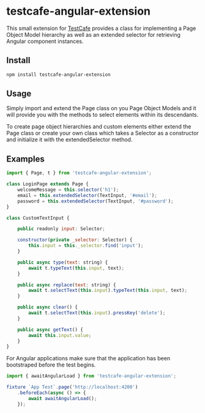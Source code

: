 # testcafe-angular-extension

This small extension for [TestCafe](https://github.com/DevExpress/testcafe/) provides a class for implementing a Page Object Model hierarchy as well as an extended selector for retrieving Angular component instances.

## Install

```sh
npm install testcafe-angular-extension
```

## Usage

Simply import and extend the Page class on you Page Object Models and it will provide you with the methods to select elements within its descendants.

To create page object hierarchies and custom elements either extend the Page class or create your own class which takes a Selector as a constructor and initialize it with the extendedSelector method.

## Examples

```js
import { Page, t } from 'testcafe-angular-extension';

class LoginPage extends Page {
    welcomeMessage = this.selector('h1');
    email = this.extendedSelector(TextInput, '#email');
    password = this.extendedSelector(TextInput, '#password');
}

class CustomTextInput {

    public readonly input: Selector;

    constructor(private _selector: Selector) {
        this.input = this._selector.find('input');
    }

    public async type(text: string) {
        await t.typeText(this.input, text);
    }

    public async replace(text: string) {
        await t.selectText(this.input).typeText(this.input, text);
    }

    public async clear() {
        await t.selectText(this.input).pressKey('delete');
    }

    public async getText() {
        await this.input.value;
    }
}

```

For Angular applications make sure that the application has been bootstraped before the test begins.

```js
import { awaitAngularLoad } from 'testcafe-angular-extension';

fixture `App Test`.page('http://localhost:4200')
    .beforeEach(async () => {
        await awaitAngularLoad();
    });
	
```
